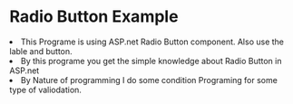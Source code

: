 <h1> Radio Button Example </h1>
<li>This Programe is using ASP.net Radio Button component. Also use the lable and button.
<li>By this programe you get the simple knowledge about Radio Button  in ASP.net
<li> By Nature of programming I do some condition Programing for some type of valiodation.
